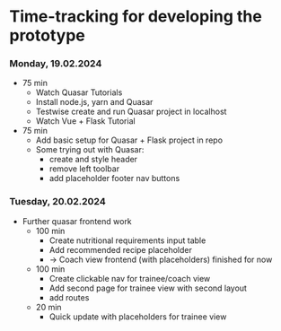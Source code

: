 # Time-tracking for developing the prototype

### Monday, 19.02.2024

- 75 min
  - Watch Quasar Tutorials
  - Install node.js, yarn and Quasar
  - Testwise create and run Quasar project in localhost
  - Watch Vue + Flask Tutorial
- 75 min
  - Add basic setup for Quasar + Flask project in repo
  - Some trying out with Quasar:
    - create and style header
    - remove left toolbar
    - add placeholder footer nav buttons

### Tuesday, 20.02.2024

  - Further quasar frontend work
    - 100 min
      - Create nutritional requirements input table
      - Add recommended recipe placeholder
      - -> Coach view frontend (with placeholders) finished for now
    - 100 min
      - Create clickable nav for trainee/coach view
      - Add second page for trainee view with second layout
      - add routes
    - 20 min
      - Quick update with placeholders for trainee view
